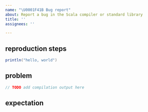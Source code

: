 ```yaml
---
name: "\U0001F41B Bug report"
about: Report a bug in the Scala compiler or standard library
title: ''
assignees: ''

---
```


## reproduction steps

```scala
println("hello, world")
```

## problem

```scala
// TODO add compilation output here
```

## expectation
